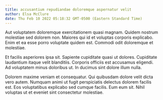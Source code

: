 ```yaml
---
title: accusantium repudiandae doloremque aspernatur velit
author: Elsa McClure
date: Thu Feb 10 2022 05:18:32 GMT-0500 (Eastern Standard Time)
---
```

Aut voluptatem doloremque exercitationem quasi magnam. Quidem nostrum molestiae sed dolorem non. Maiores qui id et voluptas corporis explicabo. Enim et ea esse porro voluptate quidem est. Commodi odit doloremque et molestiae.

 Et facilis asperiores ipsa sit. Sapiente cupiditate quasi ut dolores. Cupiditate laudantium itaque velit blanditiis. Corporis officiis est accusamus eligendi. Ad voluptatem minus doloribus ut. In ducimus sint dolore illum nulla.

 Dolorem maxime veniam et consequatur. Qui quibusdam dolore velit dicta vero autem. Numquam animi ut fugit perspiciatis delectus dolorem facilis est. Eos voluptatibus explicabo sed cumque facilis. Eum eum sit. Nihil voluptas ut et eveniet sint consectetur molestiae.